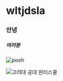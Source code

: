 # wltjdsla

### 안녕

##### 여러분

![pooh](https://encrypted-tbn0.gstatic.com/images?q=tbn:ANd9GcQW0Z94iqO01RBz7uaesVFC5hG-J4y-ldNCHg&usqp=CAU)

![고려대 공대 윈터스쿨](https://user-images.githubusercontent.com/122244636/211242112-d783b029-70b0-40cb-b646-6004f227ec93.png)
